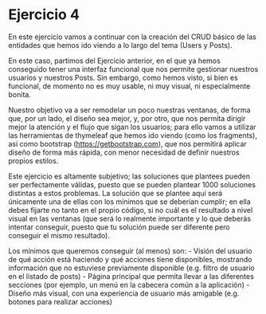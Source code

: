 # Ejercicio 4

En este ejercicio vamos a continuar con la creación del CRUD básico de las entidades que hemos ido viendo a lo largo del tema (Users y Posts).

En este caso, partimos del Ejercicio anterior, en el que ya hemos conseguido tener una interfaz funcional que nos permite gestionar nuestros usuarios y nuestros Posts. Sin embargo, como hemos visto, si bien es funcional, de momento no es muy usable, ni muy visual, ni especialmente bonita.

Nuestro objetivo va a ser remodelar un poco nuestras ventanas, de forma que, por un lado, el diseño sea mejor, y, por otro, que nos permita dirigir mejor la atención y el flujo que sigan los usuarios; para ello vamos a utilizar las herramientas de thymeleaf que hemos ido viendo (como los fragments), así como bootstrap (https://getbootstrap.com), que nos permitirá aplicar diseño de forma más rápida, con menor necesidad de definir nuestros propios estilos.

Este ejercicio es altamente subjetivo; las soluciones que plantees pueden ser perfectamente válidas, puesto que se pueden plantear 1000 soluciones distintas a estos problemas. La solución que se plantee aquí será únicamente una de ellas con los mínimos que se deberían cumplir; en ella debes fijarte no tanto en el propio código, si no cuál es el resultado a nivel visual en las ventanas (que será lo realmente importante y lo que deberás intentar conseguir, puesto que tu solución puede ser diferente pero conseguir el mismo resultado).

Los mínimos que queremos conseguir (al menos) son:
	- Visión del usuario de qué acción está haciendo y qué acciones tiene disponibles, mostrando información que no estuviese previamente disponible (e.g. filtro de usuario en el listado de posts)
	- Página principal que permita llevar a las diferentes secciones (por ejemplo, un menú en la cabecera común a la aplicación) 
	- Diseño más visual, con una experiencia de usuario más amigable (e.g. botones para realizar acciones)